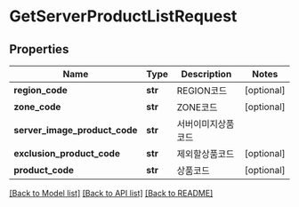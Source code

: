 # GetServerProductListRequest

## Properties
Name | Type | Description | Notes
------------ | ------------- | ------------- | -------------
**region_code** | **str** | REGION코드 | [optional] 
**zone_code** | **str** | ZONE코드 | [optional] 
**server_image_product_code** | **str** | 서버이미지상품코드 | 
**exclusion_product_code** | **str** | 제외할상품코드 | [optional] 
**product_code** | **str** | 상품코드 | [optional] 

[[Back to Model list]](../README.md#documentation-for-models) [[Back to API list]](../README.md#documentation-for-api-endpoints) [[Back to README]](../README.md)


